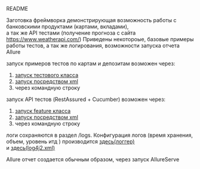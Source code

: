 README

Заготовка фреймворка демонстрирующая возможность работы с банковскими продуктами (картами, вкладами),   
а так же API тестами (получение прогноза с сайта https://www.weatherapi.com/)
Приведены некотороые, базовые примеры работы тестов, а так же логирования, возможности запуска отчета Allure  

запуск примеров тестов по картам и депозитам возможен через:
1) [запуск тестового класса](src/test/java/BankProductTest.java)
2) [запуск посредством xml](src/test/resources/testsuites/testbank.xml)
3) через командную строку

запуск API тестов (RestAssured + Cucumber) возможен через:
1) [запуск feature класса](src/test/resources/features/forecast.feature)
2) [запуск посредством xml](src/test/resources/testsuites/cucumbtest.xml)
3) через командную строку  

логи сохраняются в раздел /logs.
Конфигурация логов (время хранения, объем, уровень итд ) производится [здесь(логгер)](src/test/java/logger/Logger.java)  
и [здесь(log4j2.xml)](src/test/resources/log4j2.xml)

Allure отчет создается обычным образом, через запуск AllureServе






